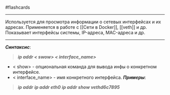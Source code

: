 #flashcards 
***
Используется для просмотра информации о сетевых интерфейсах и их адресах. Применяется в работе с [[Сети в Docker]], [[veth]] и др. Показывает интерфейсы системы, IP-адреса, MAC-адреса и др.
***
***Синтаксис***:
>***ip addr < swow> < interface_name>***
- < show> - опциональная команда для вывода инфы о конкретном интерфейсе.
- < interface_name> - имя конкретного интерфейса.
***Примеры***:
>***ip addr***
>***ip addr eth0***
>***ip addr show vethd6c7895***